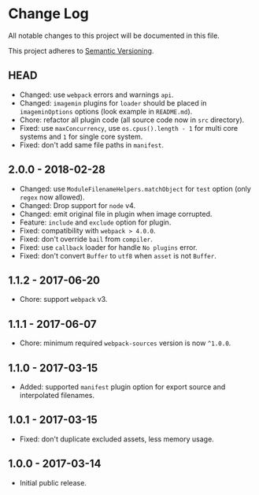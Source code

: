 # Change Log

All notable changes to this project will be documented in this file.

This project adheres to [Semantic Versioning](http://semver.org).

## HEAD

* Changed: use `webpack` errors and warnings `api`.
* Changed: `imagemin` plugins for `loader` should be placed in `imageminOptions` options (look example in `README.md`).
* Chore: refactor all plugin code (all source code now in `src` directory).
* Fixed: use `maxConcurrency`, use `os.cpus().length - 1` for multi core systems and `1` for single core system.
* Fixed: don't add same file paths in `manifest`.

## 2.0.0 - 2018-02-28

* Changed: use `ModuleFilenameHelpers.matchObject` for `test` option (only `regex` now allowed).
* Changed: Drop support for `node` v4.
* Changed: emit original file in plugin when image corrupted.
* Feature: `include` and `exclude` option for plugin.
* Fixed: compatibility with `webpack > 4.0.0`.
* Fixed: don't override `bail` from `compiler`.
* Fixed: use `callback` loader for handle `No plugins` error.
* Fixed: don't convert `Buffer` to `utf8` when `asset` is not `Buffer`.

## 1.1.2 - 2017-06-20

* Chore: support `webpack` v3.

## 1.1.1 - 2017-06-07

* Chore: minimum required `webpack-sources` version is now `^1.0.0`.

## 1.1.0 - 2017-03-15

* Added: supported `manifest` plugin option for export source and interpolated filenames.

## 1.0.1 - 2017-03-15

* Fixed: don't duplicate excluded assets, less memory usage.

## 1.0.0 - 2017-03-14

* Initial public release.
